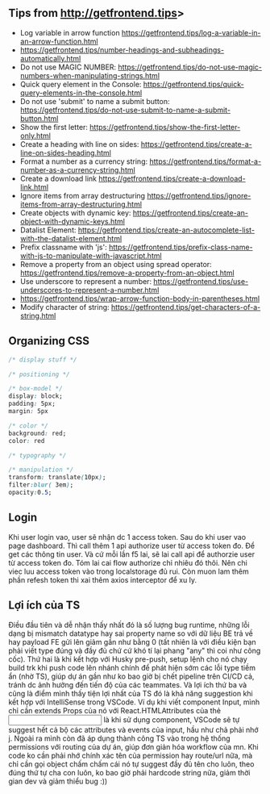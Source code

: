 ## Tips from <http://getfrontend.tips>>
- Log variable in arrow function <https://getfrontend.tips/log-a-variable-in-an-arrow-function.html>
- <https://getfrontend.tips/number-headings-and-subheadings-automatically.html>
- Do not use MAGIC NUMBER: <https://getfrontend.tips/do-not-use-magic-numbers-when-manipulating-strings.html>
- Quick query element in the Console: <https://getfrontend.tips/quick-query-elements-in-the-console.html>
- Do not use 'submit' to name a submit button: <https://getfrontend.tips/do-not-use-submit-to-name-a-submit-button.html>
- Show the first letter: <https://getfrontend.tips/show-the-first-letter-only.html>
- Create a heading with line on sides: <https://getfrontend.tips/create-a-line-on-sides-heading.html>
- Format a number as a currency string: <https://getfrontend.tips/format-a-number-as-a-currency-string.html>
- Create a download link <https://getfrontend.tips/create-a-download-link.html>
- Ignore items from array destructuring <https://getfrontend.tips/ignore-items-from-array-destructuring.html>
- Create objects with dynamic key: <https://getfrontend.tips/create-an-object-with-dynamic-keys.html>
- Datalist Element: <https://getfrontend.tips/create-an-autocomplete-list-with-the-datalist-element.html>
- Prefix classname with 'js': <https://getfrontend.tips/prefix-class-name-with-js-to-manipulate-with-javascript.html>
- Remove a property from an object using spread operator: <https://getfrontend.tips/remove-a-property-from-an-object.html>
- Use underscore to represent a number: <https://getfrontend.tips/use-underscores-to-represent-a-number.html>
- <https://getfrontend.tips/wrap-arrow-function-body-in-parentheses.html>
- Modify character of string: <https://getfrontend.tips/get-characters-of-a-string.html>

## Organizing CSS

```CSS
/* display stuff */

/* positioning */

/* box-model */
display: block;
padding: 5px;
margin: 5px

/* color */
background: red;
color: red

/* typography */

/* manipulation */
transform: translate(10px);
filter:blur( 3em);
opacity:0.5;
```

## Login

Khi user login vao, user sẽ nhận dc 1 access token. Sau do khi user vao page dashboard. Thì call thêm 1 api authorize user từ access token đo. Để get các thông tin user. Và cứ mỗi lần f5 lai, sẽ lai call api để authorzie user từ access token đo. Tóm lai cai flow authorize chỉ nhiêu đó thôi. Nên chi viec luu access token vào trong localstorage đủ rui. Còn muon lam thêm phần refesh token thi xai thêm axios interceptor để xu ly.

## Lợi ích của TS

Điều đầu tiên và dễ nhận thấy nhất đó là số lượng bug runtime, những lỗi dạng bị mismatch datatype hay sai property name so với dữ liệu BE trả về hay payload FE gửi lên giảm gần như bằng 0 (tất nhiên là với điều kiện bạn phải viết type đúng và đầy đủ chứ cứ khó tí lại phang "any" thì coi như công cốc).
Thứ hai là khi kết hợp với Husky pre-push, setup lệnh cho nó chạy build trk khi push code lên nhánh chính để phát hiện sớm các lỗi type tiềm ẩn (nhờ TS), giúp dự án gần như ko bao giờ bị chết pipeline trên CI/CD cả, tránh dc ảnh hưởng đến tiến độ của các teammates.
Và lợi ích thứ ba và cũng là điểm mình thấy tiện lợi nhất của TS đó là khả năng suggestion khi kết hợp với IntelliSense trong VSCode. Ví dụ khi viết component Input, mình chỉ cần extends Props của nó với React.HTMLAttributes của thẻ <input /> là khi sử dụng component, VSCode sẽ tự suggest hết cả bộ các attributes và events của input, hầu như chả phải nhớ j. Ngoài ra mình còn đã áp dụng thành công TS vào trong hệ thống permissions với routing của dự án, giúp đơn giản hóa workflow của mn. Khi code ko cần phải nhớ chính xác tên của permission hay route/url nữa, mà chỉ cần gọi object chấm chấm cái nó tự suggest đầy đủ tên cho luôn, theo đúng thứ tự cha con luôn, ko bao giờ phải hardcode string nữa, giảm thời gian dev và giảm thiểu bug :))
